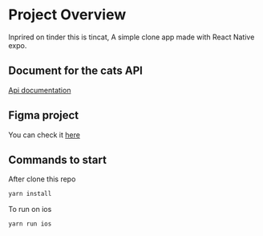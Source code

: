 
# Project Overview

Inprired on tinder this is tincat, A simple clone app made with React Native expo.

## Document for the cats API

[Api documentation](https://documenter.getpostman.com/view/5578104/RWgqUxxh#19c0515e-27da-415a-b844-bc7fe37d038c)


## Figma project

You can check it [here](https://www.figma.com/file/QKSnYUt7BqSWN6sL0dBFZE/)


## Commands to start
After clone this repo

```bash
yarn install
```

To run on ios
```bash
yarn run ios
```
